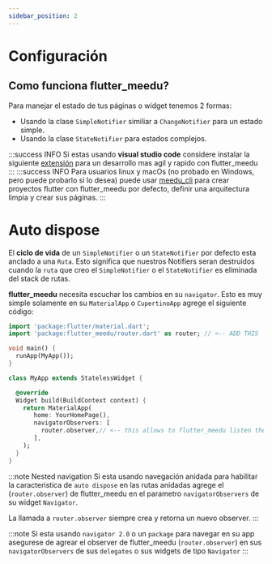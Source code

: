 ```yaml
---
sidebar_position: 2
---
```


# Configuración

## Como funciona flutter_meedu?

Para manejar el estado de tus páginas o widget tenemos 2 formas:
- Usando la clase `SimpleNotifier` similiar a `ChangeNotifier` para un estado simple.
- Usando la clase `StateNotifier` para estados complejos.

:::success INFO
Si estas usando **visual studio code** considere instalar la siguiente [extensión](https://marketplace.visualstudio.com/items?itemName=meedu.meedu) para un desarrollo mas agil y rapido con flutter_meedu
:::
:::success INFO
Para usuarios linux y macOs (no probado en Windows, pero puede probarlo si lo desea) puede usar [meedu_cli](https://pub.dev/packages/meedu_cli) para crear proyectos flutter con flutter_meedu por defecto, definir una arquitectura limpia y crear sus páginas.
:::


# Auto dispose
El **ciclo de vida** de un `SimpleNotifier` o un `StateNotifier` por defecto esta anclado a una `Ruta`. Esto significa que nuestros Notifiers seran destruidos cuando la `ruta` que creo el `SimpleNotifier` o el `StateNotifier` es eliminada del stack de rutas.

**flutter_meedu** necesita escuchar los cambios en su `navigator`. Esto es muy simple solamente en su `MaterialApp` o `CupertinoApp`
agrege el siguiente código:

```dart {15} title="main.dart"
import 'package:flutter/material.dart';
import 'package:flutter_meedu/router.dart' as router; // <-- ADD THIS

void main() {
  runApp(MyApp());
}

class MyApp extends StatelessWidget {

  @override
  Widget build(BuildContext context) {
    return MaterialApp(    
       home: YourHomePage(),
       navigatorObservers: [
         router.observer,// <-- this allows to flutter_meedu listen the changes in your navigator
       ],
    );
  }
}
```

:::note Nested navigation
Si esta usando navegación anidada para habilitar la caracteristica de `auto dispose` en las rutas anidadas agrege el (`router.observer`) de flutter_meedu en el parametro `navigatorObservers` de su widget `Navigator`.

La llamada a `router.observer` siempre crea y retorna un nuevo observer.
:::

:::note
Si esta usando `navigator 2.0` o un `package` para navegar en su app asegurese de agrear el observer de flutter_meedu (`router.observer`) en sus `navigatorObservers` de sus `delegates` o sus widgets de tipo `Navigator`
:::